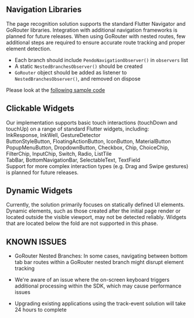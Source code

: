 

## Navigation Libraries
The page recognition solution supports the standard Flutter Navigator and GoRouter libraries. Integration with additional navigation frameworks is planned for future releases.
When using GoRouter with nested routes, few additional steps are required to ensure accurate route tracking and proper element detection.

- Each branch should include `PendoNavigationObserver()` in `observers` list
- A static `NestedBranchesObserver()` should be created 
- `GoRouter` object should be added as listener to `NestedBranchesObserver()`, and removed on dispose 

Please look at the [following sample code ](/other/flutter-code-samples.md)

## Clickable Widgets
Our implementation supports basic touch interactions (touchDown and touchUp) on a range of standard Flutter widgets, including:<br>
InkResponse, InkWell, GestureDetector<br>
ButtonStyleButton, FloatingActionButton, IconButton, MaterialButton<br>
PopupMenuButton, DropdownButton, Checkbox, Chip, ChoiceChip, FilterChip, InputChip, Switch, Radio, ListTile<br>
TabBar, BottomNavigationBar, SelectableText, TextField<br>
Support for more complex interaction types (e.g. Drag and Swipe gestures) is planned for future releases.

## Dynamic Widgets
Currently, the solution primarily focuses on statically defined UI elements. Dynamic elements, such as those created after the initial page render or located outside the visible viewport, may not be detected reliably.
Widgets that are located below the fold are not supported in this phase.

## KNOWN ISSUES
- GoRouter Nested Branches: In some cases, navigating between bottom tab bar routes within a GoRouter nested branch might disrupt element tracking

- We're aware of an issue where the on-screen keyboard triggers additional processing within the SDK, which may cause performance issues

- Upgrading existing applications using the track-event solution will take 24 hours to complete
